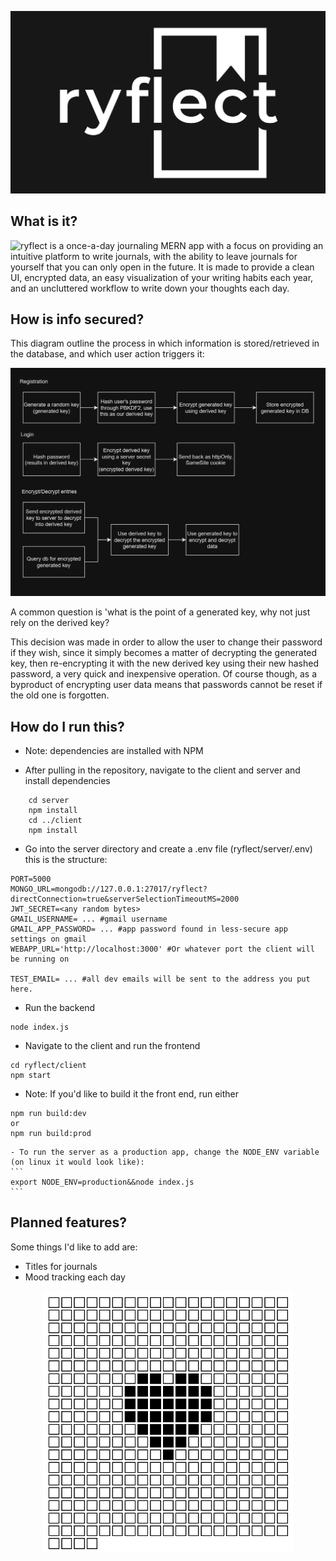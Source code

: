 <p align="center">
    <img src="./res/ryflect-logo.jpg" alt="ryflect" width="800px"/>
</p>

## What is it?

![ryflect](https://ryflect.ca) is a once-a-day journaling MERN app with a focus on providing an intuitive platform to write journals, with the ability to leave journals for yourself that you can only open in the future.
It is made to provide a clean UI, encrypted data, an easy visualization of your writing habits each year, and an uncluttered workflow to write down your thoughts each day.

## How is info secured?

This diagram outline the process in which information is stored/retrieved in the database, and which user action triggers it:

<p align="center">
    <img src="./res/diagram.png" alt="ryflect" width="800px"/>
</p>

A common question is 'what is the point of a generated key, why not just rely on the derived key?

This decision was made in order to allow the user to change their password if they wish, since it simply becomes a matter of decrypting the generated key, then re-encrypting it with the new derived key using their new hashed password, a very quick and inexpensive operation.
Of course though, as a byproduct of encrypting user data means that passwords cannot be reset if the old one is forgotten. 

## How do I run this?

* Note: dependencies are installed with NPM

- After pulling in the repository, navigate to the client and server and install dependencies
```
    cd server
    npm install
    cd ../client
    npm install
```

- Go into the server directory and create a .env file (ryflect/server/.env) this is the structure:
```
PORT=5000
MONGO_URL=mongodb://127.0.0.1:27017/ryflect?directConnection=true&serverSelectionTimeoutMS=2000
JWT_SECRET=<any random bytes>
GMAIL_USERNAME= ... #gmail username
GMAIL_APP_PASSWORD= ... #app password found in less-secure app settings on gmail
WEBAPP_URL='http://localhost:3000' #Or whatever port the client will be running on

TEST_EMAIL= ... #all dev emails will be sent to the address you put here.
```

- Run the backend
```
node index.js
```

- Navigate to the client and run the frontend
```
cd ryflect/client
npm start
```

- Note: If you'd like to build it the front end, run either
```
npm run build:dev
or
npm run build:prod
```
    - To run the server as a production app, change the NODE_ENV variable (on linux it would look like):
    ```
    export NODE_ENV=production&&node index.js 
    ```

## Planned features?

Some things I'd like to add are:
 - Titles for journals
 - Mood tracking each day

<p align="center">
    <img src="./res/ryflect-heart.png" alt="ryflect" width="400px"/>
</p>
